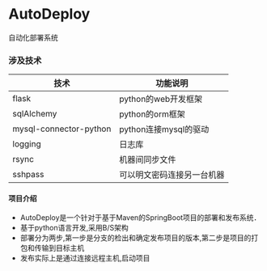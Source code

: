 # AutoDeploy
自动化部署系统

### 涉及技术

技术|功能说明
----|------|
flask|python的web开发框架  
sqlAlchemy|python的orm框架      
mysql-connector-python|python连接mysql的驱动
logging|日志库
rsync|机器间同步文件
sshpass|可以明文密码连接另一台机器


#### 项目介绍

* AutoDeploy是一个针对于基于Maven的SpringBoot项目的部署和发布系统．
* 基于python语言开发,采用B/S架构
* 部署分为两步,第一步是分支的检出和确定发布项目的版本,第二步是项目的打包和传输到目标主机
* 发布实际上是通过连接远程主机,启动项目
